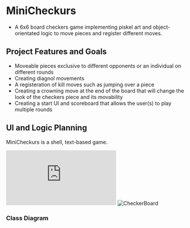 # MiniCheckurs
* A 6x6 board checkers game implementing piskel art and object-orientated logic to move pieces and register different moves.
## Project Features and Goals
* Moveable pieces exclusive to different opponents or an individual on different rounds
* Creating diagnol movements
* A registeration of kill moves such as jumping over a piece
* Creating a crowning move at the end of the board that will change the look of the checkers piece and its movability
* Creating a start UI and scoreboard that allows the user(s) to play multiple rounds
## UI and Logic Planning
MiniCheckurs is a shell, text-based game.



![CheckerBoard](https://github.com/TymonNitecki/MiniCheckurs/blob/main/images/CheckerBoard.txt)
![CheckerBoard](https://github.com/TymonNitecki/MiniCheckurs/blob/main/images/CheckerBoardPic.png?raw=true)




### Class Diagram
